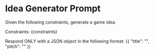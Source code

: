# Idea Generator Prompt

Given the following constraints, generate a game idea.

Constraints: {constraints}

Respond ONLY with a JSON object in the following format:
{{
  "title": "<game title>",
  "pitch": "<game pitch>"
}}
